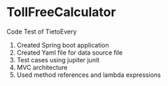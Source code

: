 # TollFreeCalculator
Code Test of TietoEvery
1. Created Spring boot application
2. Created Yaml file for data source file
3. Test cases using jupiter junit
4. MVC architecture
5. Used method references and lambda expressions
